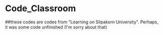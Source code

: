 # Code_Classroom
 
##these codes are codes from "Learning on Silpakorn University". Perhaps, it was some code unfinished (I'm sorry about that)
